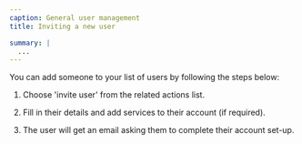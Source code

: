 ```yaml
---
caption: General user management
title: Inviting a new user

summary: |
  ...
---
```


You can add someone to your list of users by following the steps below:

1. Choose 'invite user' from the related actions list.

2. Fill in their details and add services to their account (if required).

3. The user will get an email asking them to complete their account set-up.

